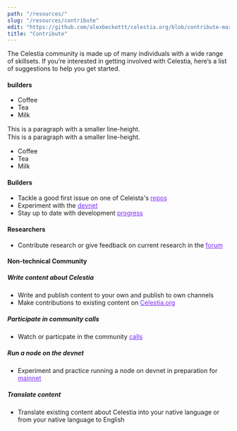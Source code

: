 ```yaml
---
path: "/resources/"
slug: "/resources/contribute"
edit: "https://github.com/alexbeckettt/celestia.org/blob/contribute-markdown-test/src/pages/markdown-pages/resources/website-markdown-test.md"
title: "Contribute"
---
```


<style>
p.small {
  line-height: 1.3;
}

p.big {
  line-height: 1.8;
}
</style>

The Celestia community is made up of many individuals with a wide range of skillsets. If you’re interested in getting involved with Celestia, here’s a list of suggestions to help you get started. <br>

#### builders
<p>
    <ul style="line-height:120%">
      <li>Coffee</li>
      <li>Tea</li>
      <li>Milk</li>
    </ul>
</p>

<p class="small">
This is a paragraph with a smaller line-height.<br>
This is a paragraph with a smaller line-height.<br>
</p>

<p class="small">
    <ul>
      <li>Coffee</li>
      <li>Tea</li>
      <li>Milk</li>
    </ul>
</p>

#### Builders
- Tackle a good first issue on one of Celeista's <a href="https://github.com/celestiaorg" style="color:#7B2BF9;">repos</a>
- Experiment with the <a href="https://github.com/celestiaorg/networks" style="color:#7B2BF9;">devnet</a>
- Stay up to date with development <a href="https://github.com/celestiaorg/community-calls" style="color:#7B2BF9;">progress</a>

#### Researchers
- Contribute research or give feedback on current research in the <a href="https://forum.celestia.org/c/research/5" style="color:#7B2BF9;">forum</a>

#### Non-technical Community

##### Write content about Celestia
-  Write and publish content to  your own and publish to own channels
-  Make contributions to existing content on <a href="https://github.com/celestiaorg/celestia.org/tree/main/src/pages/markdown-pages/learn" style="color:#7B2BF9;">Celestia.org</a>

##### Participate in community calls
- Watch or particpate in the community <a href="https://github.com/celestiaorg/community-calls" style="color:#7B2BF9;">calls</a>

##### Run a node on the devnet
- Experiment and practice running a node on devnet in preparation for <a href="https://docs.celestia.org/nodes/overview" style="color:#7B2BF9;">mainnet</a>

##### Translate content
- Translate existing content about Celestia into your native language or from your native language to English
